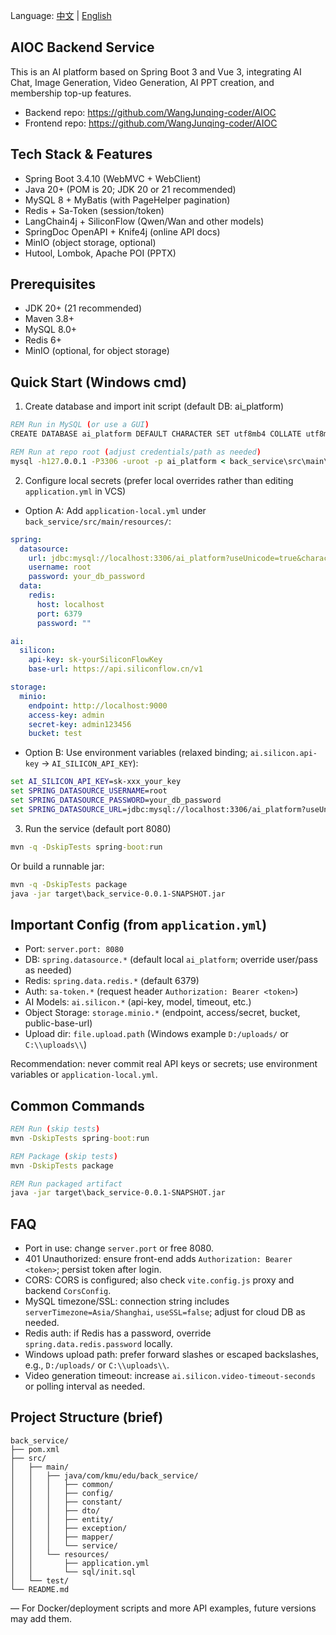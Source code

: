 Language: [中文](README.zh-CN.md) | [English](README.en.md)

## AIOC Backend Service

This is an AI platform based on Spring Boot 3 and Vue 3, integrating AI Chat, Image Generation, Video Generation, AI PPT creation, and membership top-up features.

- Backend repo: https://github.com/WangJunqing-coder/AIOC
- Frontend repo: https://github.com/WangJunqing-coder/AIOC

## Tech Stack & Features

- Spring Boot 3.4.10 (WebMVC + WebClient)
- Java 20+ (POM is 20; JDK 20 or 21 recommended)
- MySQL 8 + MyBatis (with PageHelper pagination)
- Redis + Sa-Token (session/token)
- LangChain4j + SiliconFlow (Qwen/Wan and other models)
- SpringDoc OpenAPI + Knife4j (online API docs)
- MinIO (object storage, optional)
- Hutool, Lombok, Apache POI (PPTX)

## Prerequisites

- JDK 20+ (21 recommended)
- Maven 3.8+
- MySQL 8.0+
- Redis 6+
- MinIO (optional, for object storage)

## Quick Start (Windows cmd)

1) Create database and import init script (default DB: ai_platform)

```bat
REM Run in MySQL (or use a GUI)
CREATE DATABASE ai_platform DEFAULT CHARACTER SET utf8mb4 COLLATE utf8mb4_general_ci;

REM Run at repo root (adjust credentials/path as needed)
mysql -h127.0.0.1 -P3306 -uroot -p ai_platform < back_service\src\main\resources\sql\init.sql
```

2) Configure local secrets (prefer local overrides rather than editing `application.yml` in VCS)

- Option A: Add `application-local.yml` under `back_service/src/main/resources/`:

```yaml
spring:
  datasource:
    url: jdbc:mysql://localhost:3306/ai_platform?useUnicode=true&characterEncoding=utf8&useSSL=false&serverTimezone=Asia/Shanghai&allowPublicKeyRetrieval=true
    username: root
    password: your_db_password
  data:
    redis:
      host: localhost
      port: 6379
      password: ""

ai:
  silicon:
    api-key: sk-yourSiliconFlowKey
    base-url: https://api.siliconflow.cn/v1

storage:
  minio:
    endpoint: http://localhost:9000
    access-key: admin
    secret-key: admin123456
    bucket: test
```

- Option B: Use environment variables (relaxed binding; `ai.silicon.api-key` -> `AI_SILICON_API_KEY`):

```bat
set AI_SILICON_API_KEY=sk-xxx_your_key
set SPRING_DATASOURCE_USERNAME=root
set SPRING_DATASOURCE_PASSWORD=your_db_password
set SPRING_DATASOURCE_URL=jdbc:mysql://localhost:3306/ai_platform?useUnicode=true^&characterEncoding=utf8^&useSSL=false^&serverTimezone=Asia/Shanghai^&allowPublicKeyRetrieval=true
```

3) Run the service (default port 8080)

```bat
mvn -q -DskipTests spring-boot:run
```

Or build a runnable jar:

```bat
mvn -q -DskipTests package
java -jar target\back_service-0.0.1-SNAPSHOT.jar
```

## Important Config (from `application.yml`)

- Port: `server.port: 8080`
- DB: `spring.datasource.*` (default local `ai_platform`; override user/pass as needed)
- Redis: `spring.data.redis.*` (default 6379)
- Auth: `sa-token.*` (request header `Authorization: Bearer <token>`)
- AI Models: `ai.silicon.*` (api-key, model, timeout, etc.)
- Object Storage: `storage.minio.*` (endpoint, access/secret, bucket, public-base-url)
- Upload dir: `file.upload.path` (Windows example `D:/uploads/` or `C:\\uploads\\`)

Recommendation: never commit real API keys or secrets; use environment variables or `application-local.yml`.

## Common Commands

```bat
REM Run (skip tests)
mvn -DskipTests spring-boot:run

REM Package (skip tests)
mvn -DskipTests package

REM Run packaged artifact
java -jar target\back_service-0.0.1-SNAPSHOT.jar
```

## FAQ

- Port in use: change `server.port` or free 8080.
- 401 Unauthorized: ensure front-end adds `Authorization: Bearer <token>`; persist token after login.
- CORS: CORS is configured; also check `vite.config.js` proxy and backend `CorsConfig`.
- MySQL timezone/SSL: connection string includes `serverTimezone=Asia/Shanghai`, `useSSL=false`; adjust for cloud DB as needed.
- Redis auth: if Redis has a password, override `spring.data.redis.password` locally.
- Windows upload path: prefer forward slashes or escaped backslashes, e.g., `D:/uploads/` or `C:\\uploads\\`.
- Video generation timeout: increase `ai.silicon.video-timeout-seconds` or polling interval as needed.

## Project Structure (brief)

```
back_service/
├── pom.xml
├── src/
│   ├── main/
│   │   ├── java/com/kmu/edu/back_service/
│   │   │   ├── common/
│   │   │   ├── config/
│   │   │   ├── constant/
│   │   │   ├── dto/
│   │   │   ├── entity/
│   │   │   ├── exception/
│   │   │   ├── mapper/
│   │   │   └── service/
│   │   └── resources/
│   │       ├── application.yml
│   │       └── sql/init.sql
│   └── test/
└── README.md
```

— For Docker/deployment scripts and more API examples, future versions may add them.
